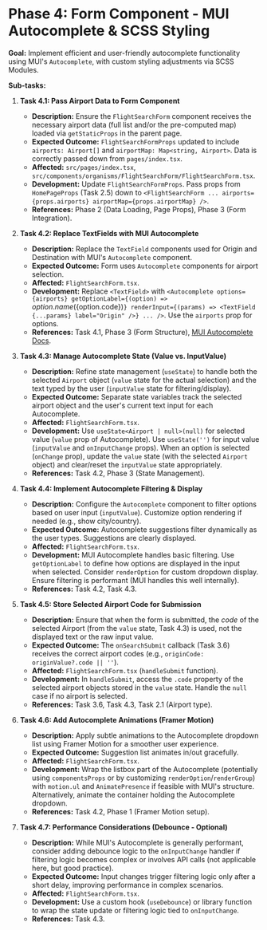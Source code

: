 # Phase 4: Form Component - MUI Autocomplete & SCSS Styling

**Goal:** Implement efficient and user-friendly autocomplete functionality using MUI's `Autocomplete`, with custom styling adjustments via SCSS Modules.

**Sub-tasks:**

1.  **Task 4.1: Pass Airport Data to Form Component**

    - **Description:** Ensure the `FlightSearchForm` component receives the necessary airport data (full list and/or the pre-computed map) loaded via `getStaticProps` in the parent page.
    - **Expected Outcome:** `FlightSearchFormProps` updated to include `airports: Airport[]` and `airportMap: Map<string, Airport>`. Data is correctly passed down from `pages/index.tsx`.
    - **Affected:** `src/pages/index.tsx`, `src/components/organisms/FlightSearchForm/FlightSearchForm.tsx`.
    - **Development:** Update `FlightSearchFormProps`. Pass props from `HomePageProps` (Task 2.5) down to `<FlightSearchForm ... airports={props.airports} airportMap={props.airportMap} />`.
    - **References:** Phase 2 (Data Loading, Page Props), Phase 3 (Form Integration).

2.  **Task 4.2: Replace TextFields with MUI Autocomplete**

    - **Description:** Replace the `TextField` components used for Origin and Destination with MUI's `Autocomplete` component.
    - **Expected Outcome:** Form uses `Autocomplete` components for airport selection.
    - **Affected:** `FlightSearchForm.tsx`.
    - **Development:** Replace `<TextField>` with `<Autocomplete options={airports} getOptionLabel={(option) => `${option.name} (${option.code})`} renderInput={(params) => <TextField {...params} label="Origin" />} ... />`. Use the `airports` prop for options.
    - **References:** Task 4.1, Phase 3 (Form Structure), [MUI Autocomplete Docs](https://mui.com/material-ui/react-autocomplete/).

3.  **Task 4.3: Manage Autocomplete State (Value vs. InputValue)**

    - **Description:** Refine state management (`useState`) to handle both the selected `Airport` object (`value` state for the actual selection) and the text typed by the user (`inputValue` state for filtering/display).
    - **Expected Outcome:** Separate state variables track the selected airport object and the user's current text input for each Autocomplete.
    - **Affected:** `FlightSearchForm.tsx`.
    - **Development:** Use `useState<Airport | null>(null)` for selected value (`value` prop of Autocomplete). Use `useState('')` for input value (`inputValue` and `onInputChange` props). When an option is selected (`onChange` prop), update the `value` state (with the selected `Airport` object) and clear/reset the `inputValue` state appropriately.
    - **References:** Task 4.2, Phase 3 (State Management).

4.  **Task 4.4: Implement Autocomplete Filtering & Display**

    - **Description:** Configure the `Autocomplete` component to filter options based on user input (`inputValue`). Customize option rendering if needed (e.g., show city/country).
    - **Expected Outcome:** Autocomplete suggestions filter dynamically as the user types. Suggestions are clearly displayed.
    - **Affected:** `FlightSearchForm.tsx`.
    - **Development:** MUI Autocomplete handles basic filtering. Use `getOptionLabel` to define how options are displayed in the input when selected. Consider `renderOption` for custom dropdown display. Ensure filtering is performant (MUI handles this well internally).
    - **References:** Task 4.2, Task 4.3.

5.  **Task 4.5: Store Selected Airport Code for Submission**

    - **Description:** Ensure that when the form is submitted, the _code_ of the selected Airport (from the `value` state, Task 4.3) is used, not the displayed text or the raw input value.
    - **Expected Outcome:** The `onSearchSubmit` callback (Task 3.6) receives the correct airport codes (e.g., `originCode: originValue?.code || ''`).
    - **Affected:** `FlightSearchForm.tsx` (`handleSubmit` function).
    - **Development:** In `handleSubmit`, access the `.code` property of the selected airport objects stored in the `value` state. Handle the `null` case if no airport is selected.
    - **References:** Task 3.6, Task 4.3, Task 2.1 (Airport type).

6.  **Task 4.6: Add Autocomplete Animations (Framer Motion)**

    - **Description:** Apply subtle animations to the Autocomplete dropdown list using Framer Motion for a smoother user experience.
    - **Expected Outcome:** Suggestion list animates in/out gracefully.
    - **Affected:** `FlightSearchForm.tsx`.
    - **Development:** Wrap the listbox part of the Autocomplete (potentially using `componentsProps` or by customizing `renderOption`/`renderGroup`) with `motion.ul` and `AnimatePresence` if feasible with MUI's structure. Alternatively, animate the container holding the Autocomplete dropdown.
    - **References:** Task 4.2, Phase 1 (Framer Motion setup).

7.  **Task 4.7: Performance Considerations (Debounce - Optional)**
    - **Description:** While MUI's Autocomplete is generally performant, consider adding debounce logic to the `onInputChange` handler if filtering logic becomes complex or involves API calls (not applicable here, but good practice).
    - **Expected Outcome:** Input changes trigger filtering logic only after a short delay, improving performance in complex scenarios.
    - **Affected:** `FlightSearchForm.tsx`.
    - **Development:** Use a custom hook (`useDebounce`) or library function to wrap the state update or filtering logic tied to `onInputChange`.
    - **References:** Task 4.3.
